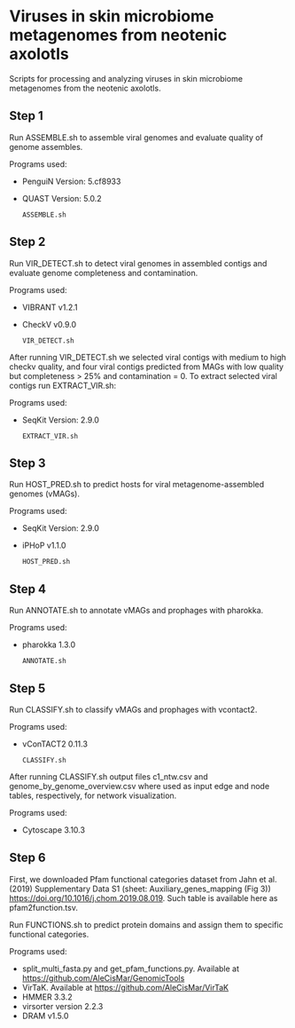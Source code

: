 # Viruses in skin microbiome metagenomes from neotenic axolotls
Scripts for processing and analyzing viruses in skin microbiome metagenomes from the neotenic axolotls.

## Step 1
Run ASSEMBLE.sh to assemble viral genomes and evaluate quality of genome assembles.

Programs used:
* PenguiN Version: 5.cf8933
* QUAST Version: 5.0.2

    `ASSEMBLE.sh`
## Step 2
Run VIR_DETECT.sh to detect viral genomes in assembled contigs and evaluate genome completeness and contamination.

Programs used:
* VIBRANT v1.2.1
* CheckV v0.9.0

    `VIR_DETECT.sh`

After running VIR_DETECT.sh we selected viral contigs with medium to high checkv quality, and four viral contigs predicted from MAGs with low quality but completeness > 25% and contamination = 0. To extract selected viral contigs run EXTRACT_VIR.sh:

Programs used:
* SeqKit Version: 2.9.0

    `EXTRACT_VIR.sh`
## Step 3
Run HOST_PRED.sh to predict hosts for viral metagenome-assembled genomes (vMAGs).

Programs used:
* SeqKit Version: 2.9.0
* iPHoP v1.1.0

     `HOST_PRED.sh`
## Step 4
Run ANNOTATE.sh to annotate vMAGs and prophages with pharokka.

Programs used:
* pharokka 1.3.0

     `ANNOTATE.sh`
## Step 5
Run CLASSIFY.sh to classify vMAGs and prophages with vcontact2.

Programs used:
* vConTACT2 0.11.3

     `CLASSIFY.sh`

After running CLASSIFY.sh output files c1_ntw.csv and genome_by_genome_overview.csv where used as input edge and node tables, respectively, for network visualization. 

Programs used:
* Cytoscape 3.10.3

## Step 6
First, we downloaded Pfam functional categories dataset from Jahn et al. (2019) Supplementary Data S1 (sheet: Auxiliary_genes_mapping (Fig 3)) https://doi.org/10.1016/j.chom.2019.08.019. Such table is available here as pfam2function.tsv.

Run FUNCTIONS.sh to predict protein domains and assign them to specific functional categories.

Programs used:
* split_multi_fasta.py and get_pfam_functions.py. Available at https://github.com/AleCisMar/GenomicTools
* VirTaK. Available at https://github.com/AleCisMar/VirTaK
* HMMER 3.3.2
* virsorter version 2.2.3
* DRAM v1.5.0
